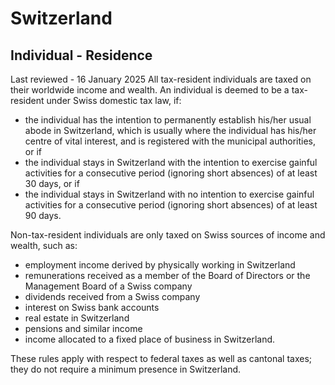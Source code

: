 # Switzerland
## Individual - Residence
Last reviewed - 16 January 2025
All tax-resident individuals are taxed on their worldwide income and wealth. An individual is deemed to be a tax-resident under Swiss domestic tax law, if: 
  * the individual has the intention to permanently establish his/her usual abode in Switzerland, which is usually where the individual has his/her centre of vital interest, and is registered with the municipal authorities, or if
  * the individual stays in Switzerland with the intention to exercise gainful activities for a consecutive period (ignoring short absences) of at least 30 days, or if
  * the individual stays in Switzerland with no intention to exercise gainful activities for a consecutive period (ignoring short absences) of at least 90 days. 


Non-tax-resident individuals are only taxed on Swiss sources of income and wealth, such as:
  * employment income derived by physically working in Switzerland
  * remunerations received as a member of the Board of Directors or the Management Board of a Swiss company
  * dividends received from a Swiss company
  * interest on Swiss bank accounts
  * real estate in Switzerland
  * pensions and similar income
  * income allocated to a fixed place of business in Switzerland. 


These rules apply with respect to federal taxes as well as cantonal taxes; they do not require a minimum presence in Switzerland.
